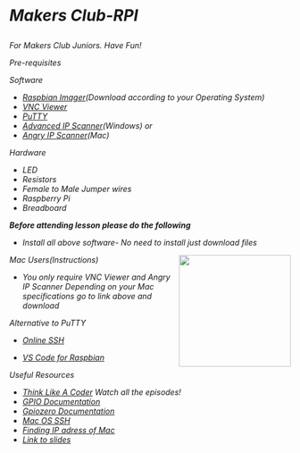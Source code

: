 ***<h1>Makers Club-RPI***



<h6>For Makers Club Juniors. Have Fun!

Pre-requisites

Software
- [Raspbian Imager](https://www.raspberrypi.org/downloads/)(Download according to your Operating System)
- [VNC Viewer](https://www.realvnc.com/en/connect/download/viewer/)
- [PuTTY](https://www.chiark.greenend.org.uk/~sgtatham/putty/latest.html)
- [Advanced IP Scanner](https://www.advanced-ip-scanner.com/)(Windows)
or 
- [Angry IP Scanner](https://angryip.org/download/#mac)(Mac)


Hardware
- LED
- Resistors
- Female to Male Jumper wires
- Raspberry Pi
- Breadboard

**Before attending lesson please do the following**
- Install all above software- No need to install just download files

<img src="https://www.raspberrypi.org/app/uploads/2011/10/Raspi-PGB001.png" align="right" width="200">



Mac Users(Instructions)
- You only require VNC Viewer and Angry IP Scanner
Depending on your Mac specifications go to link above and download


Alternative to PuTTY
- [Online SSH](https://webssh.de/)

- [VS Code for Raspbian](https://pimylifeup.com/raspberry-pi-visual-studio-code/)


Useful Resources
- [Think Like A Coder](https://ed.ted.com/lessons/the-prison-break-think-like-a-coder-ep-1) Watch all the episodes!
- [GPIO Documentation](https://www.raspberrypi.org/documentation/usage/gpio/)
- [Gpiozero Documentation](https://gpiozero.readthedocs.io/en/stable/index.html)
- [Mac OS SSH](https://www.servermania.com/kb/articles/ssh-mac/)
- [Finding IP adress of Mac](https://blog.pcrisk.com/mac/12377-how-to-find-out-your-ip-address-on-mac)
- [Link to slides](https://docs.google.com/presentation/d/1u59qhlNsH2ktCU0Sts2DbvWoZSxH8yJllkBMlwvz2us/edit?usp=sharing)

